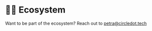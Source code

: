 # 🧙‍♂️ Ecosystem

Want to be part of the ecosystem? Reach out to [petra@](mailto:petra@stamp.network)[circledot.tech](mailto:petra@circledot.tech)

